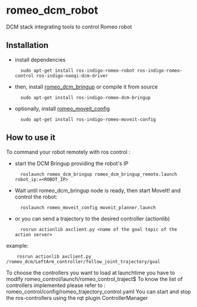 romeo_dcm_robot
===============

DCM stack integrating tools to control Romeo robot

Installation
------------

- install dependencies

        sudo apt-get install ros-indigo-romeo-robot ros-indigo-romeo-control ros-indigo-naoqi-dcm-driver

- then, install [romeo_dcm_bringup](http://wiki.ros.org/romeo_dcm_bringup) or compile it from source

        sudo apt-get install ros-indigo-romeo-dcm-bringup

- optionally, install [romeo_moveit_config](http://wiki.ros.org/romeo_moveit_config)

        sudo apt-get install ros-indigo-romeo-moveit-config

How to use it 
--------------

To command your robot remotely with ros control :

- start the DCM Bringup providing the robot's IP

        roslaunch romeo_dcm_bringup romeo_dcm_bringup_remote.launch robot_ip:=<ROBOT_IP>

- Wait until romeo_dcm_bringup node is ready, then start MoveIt! and control the robot:

        roslaunch romeo_moveit_config moveit_planner.launch

- or you can send a trajectory to the desired controller (actionlib)

        rosrun actionlib axclient.py <name of the goal topic of the action server>

example:

        rosrun actionlib axclient.py /romeo_dcm/LeftArm_controller/follow_joint_trajectory/goal

To choose the controllers you want to load at launchtime you have to modify romeo_control/launch/romeo_control_traject$
To know the list of controllers implemented please refer to : romeo_control/config/romeo_trajectory_control.yaml
You can start and stop the ros-controllers using the rqt plugin ControllerManager
